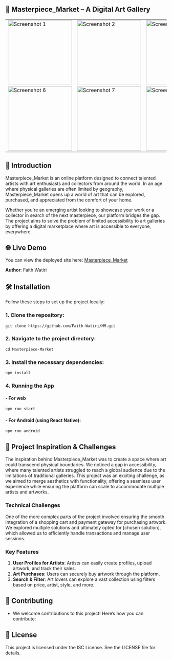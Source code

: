 ## 🎨 Masterpiece_Market – A Digital Art Gallery

<table>
    <tr>
        <td><img src="https://github.com/user-attachments/assets/95443cc0-6ffc-4665-b307-c987a5d49821" alt="Screenshot 1" width="200"/></td>
        <td><img src="https://github.com/user-attachments/assets/8b4ea8f2-9009-4267-9465-163f19ad9588" alt="Screenshot 2" width="200"/></td>
        <td><img src="https://github.com/user-attachments/assets/13a4a242-b2c2-49af-b9b7-a8ff3472ed02" alt="Screenshot 3" width="200"/></td>
        <td><img src="https://github.com/user-attachments/assets/8d3e792a-7db0-411f-bd42-66eb26a3cf0f" alt="Screenshot 4" width="200"/></td>
        <td><img src="https://github.com/user-attachments/assets/eae79b94-b68e-419e-8dc7-773f69ff1f3f" alt="Screenshot 5" width="200"/></td>
    </tr>
    <tr>
        <td><img src="https://github.com/user-attachments/assets/72483fa8-9fc6-44ad-8226-b9d1efcfcc77" alt="Screenshot 6" width="200"/></td>
        <td><img src="https://github.com/user-attachments/assets/23cd41c5-2eb9-41b0-9cb7-d09caf8d7abf" alt="Screenshot 7" width="200"/></td>
        <td><img src="https://github.com/user-attachments/assets/a866a0b6-2c47-4f6a-8591-30abd07dce02" alt="Screenshot 8" width="200"/></td>
        <td><img src="https://github.com/user-attachments/assets/e506cb24-3f1f-4c9c-b3d6-4e3d92dedaed" alt="Screenshot 9" width="200"/></td>
        <td><img src="https://github.com/user-attachments/assets/0abbd5ff-5753-4abd-a8ad-f3d5d34cfce3" alt="Screenshot 10" width="200"/></td>
    </tr>
</table>

## 🚀 Introduction

Masterpiece_Market is an online platform designed to connect talented artists with art enthusiasts and collectors from around the world. In an age where physical galleries are often limited by geography, Masterpiece_Market opens up a world of art that can be explored, purchased, and appreciated from the comfort of your home.

Whether you're an emerging artist looking to showcase your work or a collector in search of the next masterpiece, our platform bridges the gap. The project aims to solve the problem of limited accessibility to art galleries by offering a digital marketplace where art is accessible to everyone, everywhere.

## 🌐 Live Demo

You can view the deployed site here: [Masterpiece_Market](https://example.com)

**Author**: Faith Watiri

## 🛠️ Installation
Follow these steps to set up the project locally:

### 1. Clone the repository:

```git clone https://github.com/Faith-Watiri/MM.git```

### 2. Navigate to the project directory:

```cd Masterpiece-Market```

### 3. Install the necessary dependencies: 

```npm install```

### 4. Running the App

#### - For web

```npm run start```

#### - For Android (using React Native):

```npm run android```

## 🎨 Project Inspiration & Challenges

The inspiration behind Masterpiece_Market was to create a space where art could transcend physical boundaries. We noticed a gap in accessibility, where many talented artists struggled to reach a global audience due to the limitations of traditional galleries. This project was an exciting challenge, as we aimed to merge aesthetics with functionality, offering a seamless user experience while ensuring the platform can scale to accommodate multiple artists and artworks.

### Technical Challenges
One of the more complex parts of the project involved ensuring the smooth integration of a shopping cart and payment gateway for purchasing artwork. We explored multiple solutions and ultimately opted for [chosen solution], which allowed us to efficiently handle transactions and manage user sessions.

### Key Features

1. **User Profiles for Artists**: Artists can easily create profiles, upload artwork, and track their sales.
2. **Art Purchases**: Users can securely buy artwork through the platform.
3. **Search & Filter**: Art lovers can explore a vast collection using filters based on price, artist, style, and more.

## 🤝 Contributing
- We welcome contributions to this project! Here’s how you can contribute:

## 📜 License
This project is licensed under the ISC License. See the LICENSE file for details.
